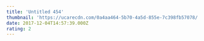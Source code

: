 ```yaml
---
title: 'Untitled 454'
thumbnail: 'https://ucarecdn.com/0a4aa464-5b70-4a5d-855e-7c398fb57078/'
date: 2017-12-04T14:57:39.000Z
rating: 2
---
```

